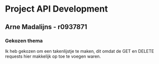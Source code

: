 # Project API Development
## Arne Madalijns - r0937871
### Gekozen thema
Ik heb gekozen om een takenlijstje te maken, dit omdat de GET en DELETE requests hier makkelijk op toe te voegen waren.
